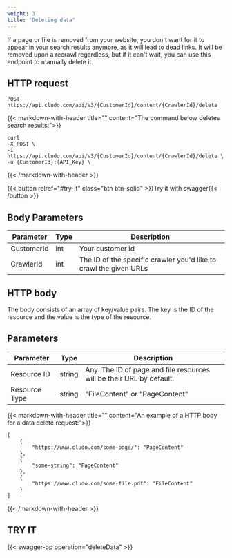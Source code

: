 ```yaml
---
weight: 3
title: "Deleting data"
---
```


If a page or file is removed from your website, you don't want for it to appear in your search results anymore, as it will lead to dead links. It will be removed upon a recrawl regardless, but if it can't wait, you can use this endpoint to manually delete it.

## HTTP request

```
POST https://api.cludo.com/api/v3/{CustomerId}/content/{CrawlerId}/delete
```

{{< markdown-with-header title="" content="The command below deletes search results:">}}
```
curl
-X POST \
-I https://api.cludo.com/api/v3/{CustomerId}/content/{CrawlerId}/delete \
-u {CustomerId}:{API_Key} \
```
{{< /markdown-with-header >}} 

{{< button relref="#try-it" class="btn btn-solid" >}}Try it with swagger{{< /button >}}

## Body Parameters

| Parameter   |Type| Description                                     |
| ----------- |----|-------------------------------------------------|
| CustomerId  |int |Your customer id                                 | 
| CrawlerId   |int |The ID of the specific crawler you'd like to crawl the given URLs| 

## HTTP body

The body consists of an array of key/value pairs. The key is the ID of the resource and the value is the type of the resource.

## Parameters

| Parameter   |Type   | Description                                     |
| ----------- |----   |-------------------------------------------------|
| Resource ID       |string |Any. The ID of page and file resources will be their URL by default. | 
| Resource Type   |string    |"FileContent" or "PageContent"|

{{< markdown-with-header title="" content="An example of a HTTP body for a data delete request:">}}
```
[
    {
        "https://www.cludo.com/some-page/": "PageContent"
    },
    {
        "some-string": "PageContent"
    },
    {
        "https://www.cludo.com/some-file.pdf": "FileContent"
    }
]
```
{{< /markdown-with-header >}} 

## TRY IT
{{< swagger-op operation="deleteData" >}}